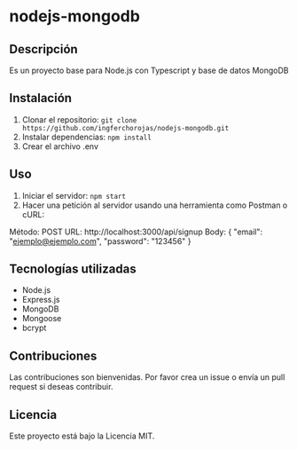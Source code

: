 # nodejs-mongodb

## Descripción
Es un proyecto base para Node.js con Typescript y base de datos MongoDB

## Instalación
1. Clonar el repositorio: `git clone https://github.com/ingferchorojas/nodejs-mongodb.git`
2. Instalar dependencias: `npm install`
3. Crear el archivo .env 

## Uso
1. Iniciar el servidor: `npm start`
2. Hacer una petición al servidor usando una herramienta como Postman o cURL:

Método: POST
URL: http://localhost:3000/api/signup
Body: {
"email": "ejemplo@ejemplo.com",
"password": "123456"
}

## Tecnologías utilizadas
- Node.js
- Express.js
- MongoDB
- Mongoose
- bcrypt

## Contribuciones
Las contribuciones son bienvenidas. Por favor crea un issue o envía un pull request si deseas contribuir.

## Licencia
Este proyecto está bajo la Licencia MIT.